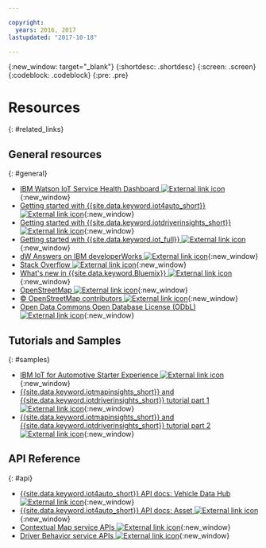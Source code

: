 ```yaml
---

copyright:
  years: 2016, 2017
lastupdated: "2017-10-18"

---
```


{:new_window: target="_blank"}
{:shortdesc: .shortdesc}
{:screen: .screen}
{:codeblock: .codeblock}
{:pre: .pre}

# Resources
{: #related_links}

## General resources
{: #general}

* [IBM Watson IoT Service Health Dashboard ![External link icon](../../icons/launch-glyph.svg "External link icon")](https://status.internetofthings.ibmcloud.com){:new_window}
* [Getting started with {{site.data.keyword.iot4auto_short}}  ![External link icon](../../icons/launch-glyph.svg "External link icon")](../IoTAutomotive/index.html){:new_window}
* [Getting started with {{site.data.keyword.iotdriverinsights_short}} ![External link icon](../../icons/launch-glyph.svg "External link icon")](../IotDriverInsights/index.html){:new_window}
* [Getting started with {{site.data.keyword.iot_full}} ![External link icon](../../icons/launch-glyph.svg "External link icon")](https://www.ng.bluemix.net/docs/services/IoT/index.html){:new_window}
* [dW Answers on IBM developerWorks ![External link icon](../../icons/launch-glyph.svg "External link icon")](https://developer.ibm.com/answers/topics/iot-context-mapping){:new_window}
* [Stack Overflow ![External link icon](../../icons/launch-glyph.svg "External link icon")](http://stackoverflow.com/questions/tagged/iot-context-mapping){:new_window}
* [What's new in {{site.data.keyword.Bluemix}} ![External link icon](../../icons/launch-glyph.svg "External link icon")](http://www.ng.bluemix.net/docs/whatsnew/index.html#services_category){:new_window}
* [OpenStreetMap ![External link icon](../../icons/launch-glyph.svg "External link icon")](http://www.openstreetmap.org/){:new_window}
* [&copy; OpenStreetMap contributors ![External link icon](../../icons/launch-glyph.svg "External link icon")](http://www.openstreetmap.org/copyright){:new_window}
* [Open Data Commons Open Database License (ODbL) ![External link icon](../../icons/launch-glyph.svg "External link icon")](http://opendatacommons.org/licenses/odbl/){:new_window}


## Tutorials and Samples
{: #samples}

* [IBM IoT for Automotive Starter Experience ![External link icon](../../icons/launch-glyph.svg "External link icon")](https://iot-for-automotive-starter-experience.mybluemix.net){:new_window}
* [{{site.data.keyword.iotmapinsights_short}} and  {{site.data.keyword.iotdriverinsights_short}} tutorial part 1 ![External link icon](../../icons/launch-glyph.svg "External link icon")](https://github.com/IBM-Bluemix/car-data-management){:new_window}
* [{{site.data.keyword.iotmapinsights_short}} and  {{site.data.keyword.iotdriverinsights_short}} tutorial part 2 ![External link icon](../../icons/launch-glyph.svg "External link icon")](https://github.com/IBM-Bluemix/map-driver-insights){:new_window}


## API Reference
{: #api}
* [{{site.data.keyword.iot4auto_short}} API docs: Vehicle Data Hub ![External link icon](../../icons/launch-glyph.svg "External link icon")](http://ibm.biz/IoT4Auto_VDH_APIdoc){:new_window}
* [{{site.data.keyword.iot4auto_short}} API docs: Asset ![External link icon](../../icons/launch-glyph.svg "External link icon")](http://ibm.biz/IoT4Auto_Asset_APIdoc){:new_window}
* [Contextual Map service APIs ![External link icon](../../icons/launch-glyph.svg "External link icon")](http://ibm.biz/IoTContextMapping_APIdoc){:new_window}
* [Driver Behavior service APIs ![External link icon](../../icons/launch-glyph.svg "External link icon")]( http://ibm.biz/IoTDriverBehavior_APIdoc){:new_window}

